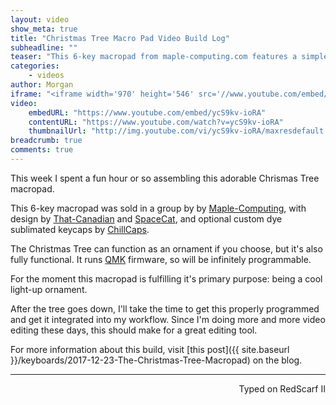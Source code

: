 ```yaml
---
layout: video
show_meta: true
title: "Christmas Tree Macro Pad Video Build Log"
subheadline: ""
teaser: "This 6-key macropad from maple-computing.com features a simple design in the shape of a Christmas tree. Running QMK, it's a fully functional macropad and really great light-up ornament."
categories:
    - videos
author: Morgan
iframe: "<iframe width='970' height='546' src='//www.youtube.com/embed/ycS9kv-ioRA' frameborder='0' allowfullscreen></iframe>"
video:
    embedURL: "https://www.youtube.com/embed/ycS9kv-ioRA"
    contentURL: "https://www.youtube.com/watch?v=ycS9kv-ioRA"
    thumbnailUrl: "http://img.youtube.com/vi/ycS9kv-ioRA/maxresdefault.jpg"
breadcrumb: true
comments: true
---
```


This week I spent a fun hour or so assembling this adorable Chrismas Tree macropad.

This 6-key macropad was sold in a group by by [Maple-Computing](https://www.maple-computing.com/), with design by [That-Canadian](https://www.reddit.com/user/That-Canadian) and [SpaceCat](https://spacecat.design/), and optional custom dye sublimated keycaps by [ChillCaps](http://chillcaps.win/).

The Christmas Tree can function as an ornament if you choose, but it's also fully functional. It runs [QMK](https://github.com/qmk/qmk_firmware/tree/master/keyboards/christmas_tree) firmware, so will be infinitely programmable.

For the moment this macropad is fulfilling it's primary purpose: being a cool light-up ornament.

After the tree goes down, I'll take the time to get this properly programmed and get it integrated into my workflow. Since I'm doing more and more video editing these days, this should make for a great editing tool.

For more information about this build, visit [this post]({{ site.baseurl }}/keyboards/2017-12-23-The-Christmas-Tree-Macropad) on the blog.

---
<p align="right">Typed on RedScarf II</p>

